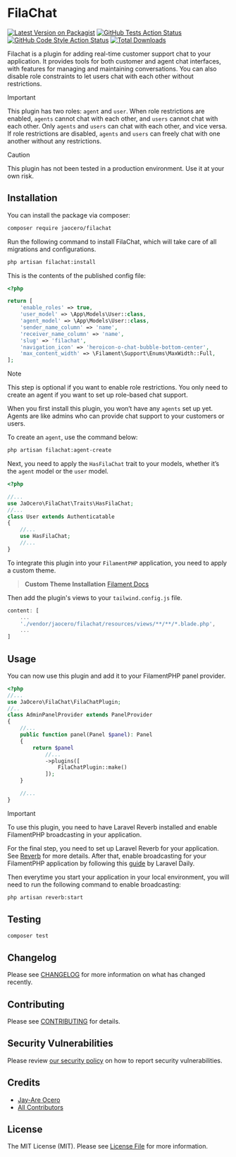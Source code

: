 # FilaChat

[![Latest Version on Packagist](https://img.shields.io/packagist/v/jaocero/filachat.svg?style=flat-square)](https://packagist.org/packages/jaocero/filachat)
[![GitHub Tests Action Status](https://img.shields.io/github/actions/workflow/status/199ocero/filachat/run-tests.yml?branch=main&label=tests&style=flat-square)](https://github.com/199ocero/filachat/actions?query=workflow%3Arun-tests+branch%3Amain)
[![GitHub Code Style Action Status](https://img.shields.io/github/actions/workflow/status/199ocero/filachat/fix-php-code-style-issues.yml?branch=main&label=code%20style&style=flat-square)](https://github.com/199ocero/filachat/actions?query=workflow%3A"Fix+PHP+code+styling"+branch%3Amain)
[![Total Downloads](https://img.shields.io/packagist/dt/jaocero/filachat.svg?style=flat-square)](https://packagist.org/packages/jaocero/filachat)


Filachat is a plugin for adding real-time customer support chat to your application. It provides tools for both customer and agent chat interfaces, with features for managing and maintaining conversations. You can also disable role constraints to let users chat with each other without restrictions.

> [!IMPORTANT]  
> This plugin has two roles: `agent` and `user`. When role restrictions are enabled, `agents` cannot chat with each other, and `users` cannot chat with each other. Only `agents` and `users` can chat with each other, and vice versa. If role restrictions are disabled, `agents` and `users` can freely chat with one another without any restrictions.

> [!CAUTION]
> This plugin has not been tested in a production environment. Use it at your own risk.

## Installation

You can install the package via composer:

```bash
composer require jaocero/filachat
```

Run the following command to install FilaChat, which will take care of all migrations and configurations.

```bash
php artisan filachat:install
```

This is the contents of the published config file:

```php
<?php

return [
    'enable_roles' => true,
    'user_model' => \App\Models\User::class,
    'agent_model' => \App\Models\User::class,
    'sender_name_column' => 'name',
    'receiver_name_column' => 'name',
    'slug' => 'filachat',
    'navigation_icon' => 'heroicon-o-chat-bubble-bottom-center',
    'max_content_width' => \Filament\Support\Enums\MaxWidth::Full,
];

```

> [!NOTE]  
> This step is optional if you want to enable role restrictions. You only need to create an agent if you want to set up role-based chat support.

When you first install this plugin, you won’t have any `agents` set up yet. Agents are like admins who can provide chat support to your customers or users. 

To create an `agent`, use the command below:

```bash
php artisan filachat:agent-create
```

Next, you need to apply the `HasFilaChat` trait to your models, whether it’s the `agent` model or the `user` model.

```php
<?php

//...
use JaOcero\FilaChat\Traits\HasFilaChat;
//...
class User extends Authenticatable
{
    //...
    use HasFilaChat;
    //...
}
```

To integrate this plugin into your `FilamentPHP` application, you need to apply a custom theme.

> **Custom Theme Installation**
> [Filament Docs](https://filamentphp.com/docs/3.x/panels/themes#creating-a-custom-theme)

Then add the plugin's views to your `tailwind.config.js` file.

```js
content: [
    ...
    './vendor/jaocero/filachat/resources/views/**/**/*.blade.php',
    ...
]
```

## Usage
You can now use this plugin and add it to your FilamentPHP panel provider.
```php
<?php
//...
use JaOcero\FilaChat\FilaChatPlugin;
//..
class AdminPanelProvider extends PanelProvider
{
    //...
    public function panel(Panel $panel): Panel
    {
        return $panel
            //...
            ->plugins([
                FilaChatPlugin::make()
            ]);
    }

    //...
}
```

> [!IMPORTANT]  
> To use this plugin, you need to have Laravel Reverb installed and enable FilamentPHP broadcasting in your application.

For the final step, you need to set up Laravel Reverb for your application. See [Reverb](https://laravel.com/docs/11.x/reverb) for more details. After that, enable broadcasting for your FilamentPHP application by following this [guide](https://laraveldaily.com/post/configure-laravel-reverb-filament-broadcasting) by Laravel Daily.

Then everytime you start your application in your local environment, you will need to run the following command to enable broadcasting:

```bash
php artisan reverb:start
```

## Testing

```bash
composer test
```

## Changelog

Please see [CHANGELOG](CHANGELOG.md) for more information on what has changed recently.

## Contributing

Please see [CONTRIBUTING](.github/CONTRIBUTING.md) for details.

## Security Vulnerabilities

Please review [our security policy](../../security/policy) on how to report security vulnerabilities.

## Credits

- [Jay-Are Ocero](https://github.com/199ocero)
- [All Contributors](../../contributors)

## License

The MIT License (MIT). Please see [License File](LICENSE.md) for more information.
